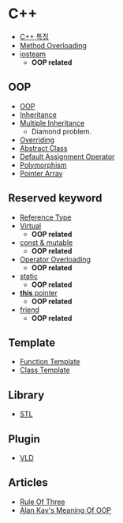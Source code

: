 # C++
- [C++ 특징](./c++특징.md)
- [Method Overloading](./Method-Overloading.md)
- [iosteam](./iostream.md)
  - **OOP related**

## OOP
- [OOP](./OOP.md)
- [Inheritance](./Inheritance.md)
- [Multiple Inheritance](./Multiple-Inheritance.md)
  - Diamond problem.
- [Overriding](./Overriding.md)
- [Abstract Class](./Abstract-Class.md)
- [Default Assignment Operator](Default_Assignment_Operator.md)
- [Polymorphism](./Polymorphism.md)
- [Pointer Array](./Pointer-Array.md)

## Reserved keyword
- [Reference Type](./Reference-Type.md)
- [Virtual](./virtual.md)
  - **OOP related**
- [const & mutable](./const-mutable.md)
  - **OOP related**
- [Operator Overloading](./Operator-Overloading.md)
  - **OOP related**
- [static](./static.md)
  - **OOP related**
- [**this** pointer](./this.md)
  - **OOP related**
- [friend](./friend.md)
  - **OOP related**

## Template
- [Function Template](./Function-Template.md)
- [Class Template](./Class-Template.md)

## Library
- [STL](./STL.md)

## Plugin
- [VLD](./VLD.md)

## Articles
- [Rule Of Three](./Rule-Of-Three.md)
- [Alan Kay's Meaning Of OOP](./Alan-Kay's-Meaning-Of-OOP.md)
